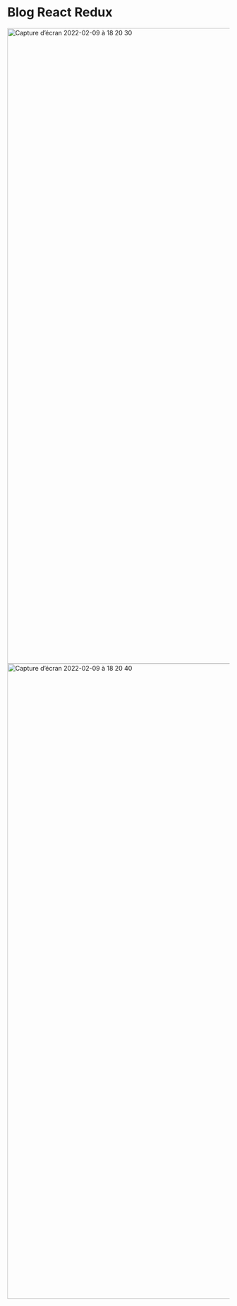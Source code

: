 # Blog React Redux

<img width="1437" alt="Capture d’écran 2022-02-09 à 18 20 30" src="https://user-images.githubusercontent.com/57669374/153254861-cd95396f-af44-4b5b-862a-fb811c952ffc.png">


<img width="1437" alt="Capture d’écran 2022-02-09 à 18 20 40" src="https://user-images.githubusercontent.com/57669374/153254907-b1e037c9-af75-4033-ac32-10722c3330f8.png">
